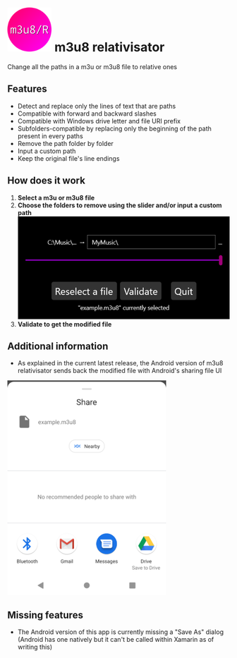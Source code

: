 #	<img src="Resources/Logo/logo.svg" alt="Logo" width="100px"/> m3u8 relativisator
Change all the paths in a m3u or m3u8 file to relative ones

##	Features
-	Detect and replace only the lines of text that are paths
-	Compatible with forward and backward slashes
-	Compatible with Windows drive letter and file URI prefix
-	Subfolders-compatible by replacing only the beginning of the path present in every paths
-	Remove the path folder by folder
-	Input a custom path
-	Keep the original file's line endings

##	How does it work
1.	**Select a m3u or m3u8 file**
2.	**Choose the folders to remove using the slider and/or input a custom path**
	<img src="Resources/Readme/demo.png" alt="&quot;MyMusic\&quot; entered as custom path" width="618px"/>
3.	**Validate to get the modified file**

##	Additional information
-	As explained in the current latest release, the Android version of m3u8 relativisator sends back the modified file with Android's sharing file UI
<img src="Resources/Readme/android_sharing-UI.png" alt="Screenshot of the Android version showing the sharing file UI" width="360px"/>

##	Missing features
-	The Android version of this app is currently missing a "Save As" dialog (Android has one natively but it can't be called within Xamarin as of writing this)
